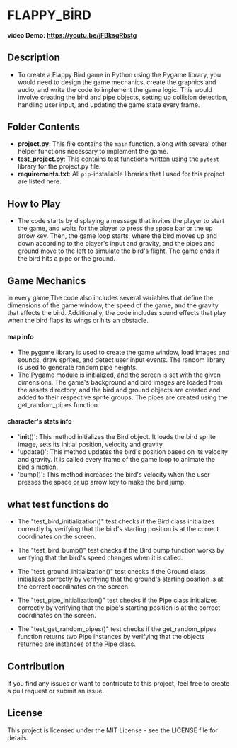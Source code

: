 # FLAPPY_BİRD
#### video Demo: https://youtu.be/jFBksqRbstg
## Description
-   To create a Flappy Bird game in Python using the Pygame library, you would need to design the game mechanics, create the graphics and audio, and write the code to implement the game logic. This would involve creating the bird and pipe objects, setting up collision detection, handling user input, and updating the game state every frame.

## Folder Contents
- **project.py**: This file contains the ```main``` function, along with several other helper functions necessary to implement the game.
- **test_project.py**: This contains test functions written using the ```pytest``` library for the project.py file.
- **requirements.txt**: All ```pip```-installable libraries that I used for this project are listed here.

## How to Play
-   The code starts by displaying a message that invites the player to start the game, and waits for the player to press the space bar or the up arrow key. Then, the game loop starts, where the bird moves up and down according to the player's input and gravity, and the pipes and ground move to the left to simulate the bird's flight. The game ends if the bird hits a pipe or the ground.

## Game Mechanics

In every game,The code also includes several variables that define the dimensions of the game window, the speed of the game, and the gravity that affects the bird. Additionally, the code includes sound effects that play when the bird flaps its wings or hits an obstacle.

#### map info
-   The pygame library is used to create the game window, load images and sounds, draw sprites, and detect user input events. The random library is used to generate random pipe heights.
-   The Pygame module is initialized, and the screen is set with the given dimensions. The game's background and bird images are loaded from the assets directory, and the bird and ground objects are created and added to their respective sprite groups. The pipes are created using the get_random_pipes function.

#### character's stats info
-   '__init__()': This method initializes the Bird object. It loads the bird sprite image, sets its initial position, velocity and gravity.
-   'update()': This method updates the bird's position based on its velocity and gravity. It is called every frame of the game loop to animate the bird's motion.
-   'bump()': This method increases the bird's velocity when the user presses the space or up arrow key to make the bird jump.

## what test functions do
-   The "test_bird_initialization()" test checks if the Bird class initializes correctly by verifying that the bird's starting position is at the correct coordinates on the screen.

-   The "test_bird_bump()" test checks if the Bird bump function works by verifying that the bird's speed changes when it is called.

-   The "test_ground_initialization()" test checks if the Ground class initializes correctly by verifying that the ground's starting position is at the correct coordinates on the screen.

-   The "test_pipe_initialization()" test checks if the Pipe class initializes correctly by verifying that the pipe's starting position is at the correct coordinates on the screen.

-   The "test_get_random_pipes()" test checks if the get_random_pipes function returns two Pipe instances by verifying that the objects returned are instances of the Pipe class.

## Contribution
If you find any issues or want to contribute to this project, feel free to create a pull request or submit an issue.

## License
This project is licensed under the MIT License - see the LICENSE file for details.
